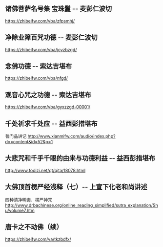 ## 诸佛菩萨名号集 宝珠鬘 -- 麦彭仁波切
https://zhibeifw.com/vba/zfpsmhj/

## 净除业障百咒功德 -- 麦彭仁波切
https://zhibeifw.com/vba/jcyzbzgd/

## 念佛功德 -- 索达吉堪布
https://zhibeifw.com/vba/nfgd/

## 观音心咒之功德 -- 索达吉堪布
https://zhibeifw.com/vba/gyxzzgd-00001/

## 千处祈求千处应 -- 益西彭措堪布
普门品讲记
http://www.xianmifw.com/audio/index.php?do=content&id=52&p=1 

## 大悲咒和千手千眼的由来与功德利益 -- 益西彭措堪布
http://www.fodizi.net/qt/qita/18078.html

## 大佛顶首楞严经浅释（七）-- 上宣下化老和尚讲述
四种清净明诲．楞严神咒
http://www.drbachinese.org/online_reading_simplified/sutra_explanation/Shu/volume7.htm

## 唐卡之不动佛（续）
https://zhibeifw.com/va/tkzbdfx/